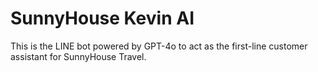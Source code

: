 # SunnyHouse Kevin AI

This is the LINE bot powered by GPT-4o to act as the first-line customer assistant for SunnyHouse Travel.
